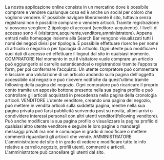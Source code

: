 La nostra applicazione online consiste in un mercatino dove è possibile comprare e vendere qualunque
cosa ed è anche un social per coloro che vogliono vendere.
E' possibile navigare liberamente il sito, tuttavia senza registrarsi non è possibile comprare o vendere articoli.
Tramite registrazione si possono scegliere 2 tipologie di account (venditore-acquirente).
I livelli di accesso sono 4 (visitatore,acquirente,venditore,amministratore).
Appena entrati nella homepage insieme alla Search Bar vengono visualizzati tutti i nomi dei negozi divisi per tipologia.
É possibile effettuare ricerche per nome di articolo o negozio o per tipologia di articolo.
Ogni utente può modificare i suoi dati di accesso ed effettuare il logout dal sito in qualsiasi
momento.
COMPRATORE
Nel momento in cui il visitatore vuole comprare un articolo può aggiungerlo al carrello autenticandosi o
registrandosi tramite l'apposita form, per poi confermare l'acquisto.
Un utente compratore può commentare e lasciare una valutazione di un articolo andando sulla pagina dell'oggetto
accessibile dal negozio e può ricevere notifiche da quest'ultimo tramite following della pagina del negozio.
Ogni compratore può ricaricare il proprio conto tramite un apposito bottone presente nella sua pagina profilo
e può controllare gli articoli acquistati in precedenza nella pagina della cronologia articoli.
VENDITORE
L'utente venditore, creando una pagina del negozio, può mettere
in vendita articoli sulla suddetta pagina, mentre nella sua pagina privata può farsi pubblicità scrivendo post
su novità, ultimi arrivi o condividere interessi personali con altri utenti venditori(following venditore).
Può anche modificare la sua pagina profilo o visualizzare la pagina
profilo di qualsiasi altro utente venditore e seguire le loro pagine o mandargli messaggi privati ma non è
comunque in grado di modificare o mettere commenti riguardanti gli articoli che vende.
AMMINISTRATORE
L'amministratore del sito è in grado di vedere e modificare tutte le info relative a carrello,negozio, profili utenti,
commenti e articoli.
L'amministratore può cancellare gli utenti dal sito.